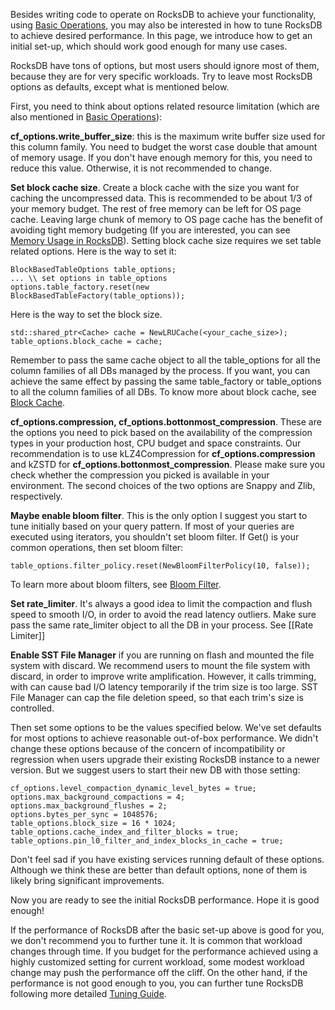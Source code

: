 Besides writing code to operate on RocksDB to achieve your functionality, using [Basic Operations](https://github.com/facebook/rocksdb/wiki/Basic-Operations), you may also be interested in how to tune RocksDB to achieve desired performance. In this page, we introduce how to get an initial set-up, which should work good enough for many use cases.

RocksDB have tons of options, but most users should ignore most of them, because they are for very specific workloads. Try to leave most RocksDB options as defaults, except what is mentioned below.

First, you need to think about options related resource limitation (which are also mentioned in [Basic Operations](https://github.com/facebook/rocksdb/wiki/Basic-Operations)):

**cf_options.write_buffer_size**: this is the maximum write buffer size used for this column family. You need to budget the worst case double that amount of memory usage. If you don't have enough memory for this, you need to reduce this value. Otherwise, it is not recommended to change.

**Set block cache size**. Create a block cache with the size you want for caching the uncompressed data. This is recommended to be about 1/3 of your memory budget. The rest of free memory can be left for OS page cache. Leaving large chunk of memory to OS page cache has the benefit of avoiding tight memory budgeting (If you are interested, you can see [Memory Usage in RocksDB](https://github.com/facebook/rocksdb/wiki/Memory-usage-in-RocksDB)). Setting block cache size requires we set table related options. Here is the way to set it:
```
BlockBasedTableOptions table_options;
... \\ set options in table_options
options.table_factory.reset(new BlockBasedTableFactory(table_options));
```
Here is the way to set the block size.
```
std::shared_ptr<Cache> cache = NewLRUCache(<your_cache_size>);
table_options.block_cache = cache;
```
Remember to pass the same cache object to all the table_options for all the column families of all DBs managed by the process. If you want, you can achieve the same effect by passing the same table_factory or table_options to all the column families of all DBs. To know more about block cache, see [Block Cache](https://github.com/facebook/rocksdb/wiki/Block-Cache).


**cf_options.compression, cf_options.bottonmost_compression**.  These are the options you need to pick based on the availability of the compression types in your production host, CPU budget and space constraints. Our recommendation is to use kLZ4Compression for **cf_options.compression** and kZSTD for **cf_options.bottonmost_compression**. Please make sure you check whether the compression you picked is available in your environment. The second choices of the two options are Snappy and Zlib, respectively.


**Maybe enable bloom filter**. This is the only option I suggest you start to tune initially based on your query pattern. If most of your queries are executed using iterators, you shouldn't set bloom filter. If Get() is your common operations, then set bloom filter:
```
table_options.filter_policy.reset(NewBloomFilterPolicy(10, false));
```
To learn more about bloom filters, see [Bloom Filter](https://github.com/facebook/rocksdb/wiki/RocksDB-Bloom-Filter).

**Set rate_limiter**. It's always a good idea to limit the compaction and flush speed to smooth I/O, in order to avoid the read latency outliers. Make sure pass the same rate_limiter object to all the DB in your process. See [[Rate Limiter]]

**Enable SST File Manager** if you are running on flash and mounted the file system with discard. We recommend users to mount the file system with discard, in order to improve write amplification. However, it calls trimming, with can cause bad I/O latency temporarily if the trim size is too large. SST File Manager can cap the file deletion speed, so that each trim's size is controlled. 

Then set some options to be the values specified below. We've set defaults for most options to achieve reasonable out-of-box performance. We didn't change these options because of the concern of incompatibility or regression when users upgrade their existing RocksDB instance to a newer version. But we suggest users to start their new DB with those setting:
```
cf_options.level_compaction_dynamic_level_bytes = true;
options.max_background_compactions = 4;
options.max_background_flushes = 2;
options.bytes_per_sync = 1048576;
table_options.block_size = 16 * 1024;
table_options.cache_index_and_filter_blocks = true;
table_options.pin_l0_filter_and_index_blocks_in_cache = true;
```
Don't feel sad if you have existing services running default of these options. Although we think these are better than default options, none of them is likely bring significant improvements.

Now you are ready to see the initial RocksDB performance. Hope it is good enough!

If the performance of RocksDB after the basic set-up above is good for you, we don't recommend you to further tune it. It is common that workload changes through time. If you budget for the performance achieved using a highly customized setting for current workload, some modest workload change may push the performance off the cliff. On the other hand, if the performance is not good enough to you, you can further tune RocksDB following more detailed [Tuning Guide](https://github.com/facebook/rocksdb/wiki/RocksDB-Tuning-Guide). 
